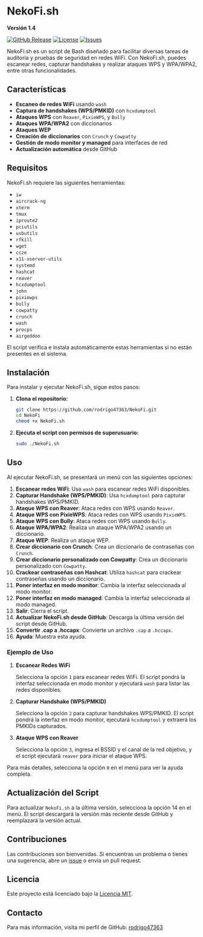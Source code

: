 # NekoFi.sh

**Versión 1.4**

[![GitHub Release](https://img.shields.io/github/v/release/rodrigo47363/NekoFi)](https://github.com/rodrigo47363/NekoFi/releases)
[![License](https://img.shields.io/github/license/rodrigo47363/NekoFi)](https://github.com/rodrigo47363/NekoFi/blob/main/LICENSE)
[![Issues](https://img.shields.io/github/issues/rodrigo47363/NekoFi)](https://github.com/rodrigo47363/NekoFi/issues)

NekoFi.sh es un script de Bash diseñado para facilitar diversas tareas de auditoría y pruebas de seguridad en redes WiFi. Con NekoFi.sh, puedes escanear redes, capturar handshakes y realizar ataques WPS y WPA/WPA2, entre otras funcionalidades.

## Características

- **Escaneo de redes WiFi** usando `wash`
- **Captura de handshakes (WPS/PMKID)** con `hcxdumptool`
- **Ataques WPS** con `Reaver`, `PixieWPS`, y `Bully`
- **Ataques WPA/WPA2** con diccionarios
- **Ataques WEP**
- **Creación de diccionarios** con `Crunch` y `Cowpatty`
- **Gestión de modo monitor y managed** para interfaces de red
- **Actualización automática** desde GitHub

## Requisitos

NekoFi.sh requiere las siguientes herramientas:

- `iw`
- `aircrack-ng`
- `xterm`
- `tmux`
- `iproute2`
- `pciutils`
- `usbutils`
- `rfkill`
- `wget`
- `ccze`
- `x11-xserver-utils`
- `systemd`
- `hashcat`
- `reaver`
- `hcxdumptool`
- `john`
- `pixiewps`
- `bully`
- `cowpatty`
- `crunch`
- `wash`
- `procps`
- `airgeddon`

El script verifica e instala automáticamente estas herramientas si no están presentes en el sistema.

## Instalación

Para instalar y ejecutar NekoFi.sh, sigue estos pasos:

1. **Clona el repositorio:**

    ```bash
    git clone https://github.com/rodrigo47363/NekoFi.git
    cd NekoFi
    chmod +x NekoFi.sh
    ```

2. **Ejecuta el script con permisos de superusuario:**

    ```bash
    sudo ./NekoFi.sh
    ```

## Uso

Al ejecutar NekoFi.sh, se presentará un menú con las siguientes opciones:

1. **Escanear redes WiFi**: Usa `wash` para escanear redes WiFi disponibles.
2. **Capturar Handshake (WPS/PMKID)**: Usa `hcxdumptool` para capturar handshakes WPS/PMKID.
3. **Ataque WPS con Reaver**: Ataca redes con WPS usando `Reaver`.
4. **Ataque WPS con PixieWPS**: Ataca redes con WPS usando `PixieWPS`.
5. **Ataque WPS con Bully**: Ataca redes con WPS usando `Bully`.
6. **Ataque WPA/WPA2**: Realiza un ataque WPA/WPA2 usando un diccionario.
7. **Ataque WEP**: Realiza un ataque WEP.
8. **Crear diccionario con Crunch**: Crea un diccionario de contraseñas con `Crunch`.
9. **Crear diccionario personalizado con Cowpatty**: Crea un diccionario personalizado con `Cowpatty`.
10. **Crackear contraseñas con Hashcat**: Utiliza `hashcat` para crackear contraseñas usando un diccionario.
11. **Poner interfaz en modo monitor**: Cambia la interfaz seleccionada al modo monitor.
12. **Poner interfaz en modo managed**: Cambia la interfaz seleccionada al modo managed.
13. **Salir**: Cierra el script.
14. **Actualizar NekoFi.sh desde GitHub**: Descarga la última versión del script desde GitHub.
15. **Convertir .cap a .hccapx**: Convierte un archivo `.cap` a `.hccapx`.
0. **Ayuda**: Muestra esta ayuda.

### Ejemplo de Uso

1. **Escanear Redes WiFi**

    Selecciona la opción `1` para escanear redes WiFi. El script pondrá la interfaz seleccionada en modo monitor y ejecutará `wash` para listar las redes disponibles.

2. **Capturar Handshake (WPS/PMKID)**

    Selecciona la opción `2` para capturar handshakes WPS/PMKID. El script pondrá la interfaz en modo monitor, ejecutará `hcxdumptool` y extraerá los PMKIDs capturados.

3. **Ataque WPS con Reaver**

    Selecciona la opción `3`, ingresa el BSSID y el canal de la red objetivo, y el script ejecutará `reaver` para iniciar el ataque WPS.

Para más detalles, selecciona la opción `0` en el menú para ver la ayuda completa.

## Actualización del Script

Para actualizar `NekoFi.sh` a la última versión, selecciona la opción 14 en el menú. El script descargará la versión más reciente desde GitHub y reemplazará la versión actual.

## Contribuciones

Las contribuciones son bienvenidas. Si encuentras un problema o tienes una sugerencia, abre un [issue](https://github.com/rodrigo47363/NekoFi/issues) o envía un pull request.

## Licencia

Este proyecto está licenciado bajo la [Licencia MIT](LICENSE).

## Contacto

Para más información, visita mi perfil de GitHub: [rodrigo47363](https://github.com/rodrigo47363)
